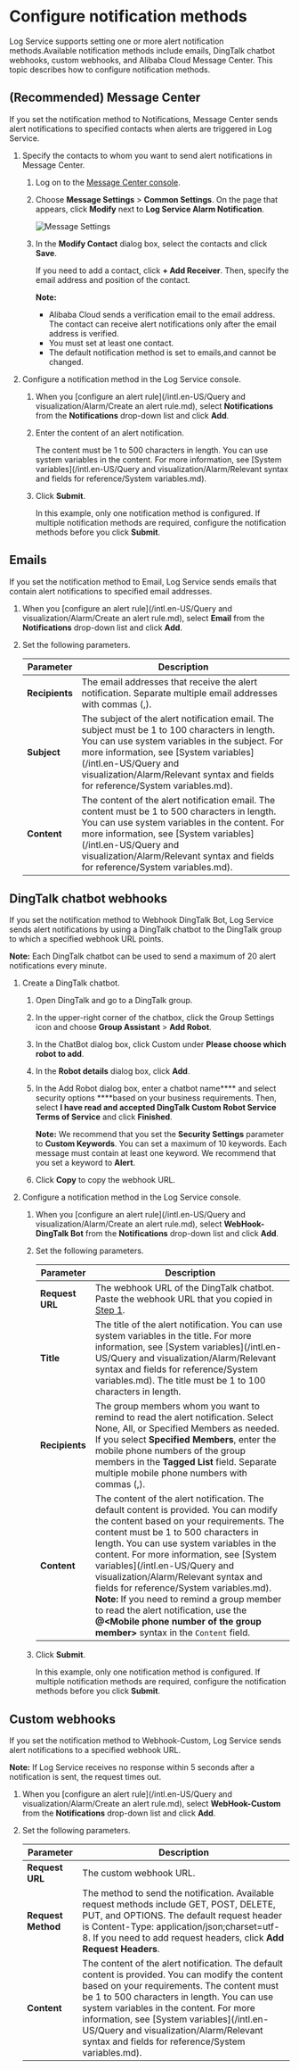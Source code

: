 # Configure notification methods

Log Service supports setting one or more alert notification methods.Available notification methods include emails, DingTalk chatbot webhooks, custom webhooks, and Alibaba Cloud Message Center. This topic describes how to configure notification methods.

## \(Recommended\) Message Center

If you set the notification method to Notifications, Message Center sends alert notifications to specified contacts when alerts are triggered in Log Service.

1.  Specify the contacts to whom you want to send alert notifications in Message Center.

    1.  Log on to the [Message Center console](https://notifications.console.aliyun.com/?spm=5176.202052012811.aliyun_topbar.162.zRRPhO#/subscribeMsg).

    2.  Choose **Message Settings** \> **Common Settings**. On the page that appears, click **Modify** next to **Log Service Alarm Notification**.

        ![Message Settings](https://static-aliyun-doc.oss-cn-hangzhou.aliyuncs.com/assets/img/en-US/9460277951/p7269.png)

    3.  In the **Modify Contact** dialog box, select the contacts and click **Save**.

        If you need to add a contact, click **+ Add Receiver**. Then, specify the email address and position of the contact.

        **Note:**

        -   Alibaba Cloud sends a verification email to the email address. The contact can receive alert notifications only after the email address is verified.
        -   You must set at least one contact.
        -   The default notification method is set to emails,and cannot be changed.
2.  Configure a notification method in the Log Service console.

    1.  When you [configure an alert rule](/intl.en-US/Query and visualization/Alarm/Create an alert rule.md), select **Notifications** from the **Notifications** drop-down list and click **Add**.

    2.  Enter the content of an alert notification.

        The content must be 1 to 500 characters in length. You can use system variables in the content. For more information, see [System variables](/intl.en-US/Query and visualization/Alarm/Relevant syntax and fields for reference/System variables.md).

    3.  Click **Submit**.

        In this example, only one notification method is configured. If multiple notification methods are required, configure the notification methods before you click **Submit**.


## Emails

If you set the notification method to Email, Log Service sends emails that contain alert notifications to specified email addresses.

1.  When you [configure an alert rule](/intl.en-US/Query and visualization/Alarm/Create an alert rule.md), select **Email** from the **Notifications** drop-down list and click **Add**.

2.  Set the following parameters.

    |Parameter|Description|
    |---------|-----------|
    |**Recipients**|The email addresses that receive the alert notification. Separate multiple email addresses with commas \(,\).|
    |**Subject**|The subject of the alert notification email. The subject must be 1 to 100 characters in length. You can use system variables in the subject. For more information, see [System variables](/intl.en-US/Query and visualization/Alarm/Relevant syntax and fields for reference/System variables.md).|
    |**Content**|The content of the alert notification email. The content must be 1 to 500 characters in length. You can use system variables in the content. For more information, see [System variables](/intl.en-US/Query and visualization/Alarm/Relevant syntax and fields for reference/System variables.md).|


## DingTalk chatbot webhooks

If you set the notification method to Webhook DingTalk Bot, Log Service sends alert notifications by using a DingTalk chatbot to the DingTalk group to which a specified webhook URL points.

**Note:** Each DingTalk chatbot can be used to send a maximum of 20 alert notifications every minute.

1.  Create a DingTalk chatbot.

    1.  Open DingTalk and go to a DingTalk group.

    2.  In the upper-right corner of the chatbox, click the Group Settings icon and choose **Group Assistant** \> **Add Robot**.

    3.  In the ChatBot dialog box, click Custom under **Please choose which robot to add**.

    4.  In the **Robot details** dialog box, click **Add**.

    5.  In the Add Robot dialog box, enter a chatbot name**** and select security options ****based on your business requirements. Then, select **I have read and accepted DingTalk Custom Robot Service Terms of Service** and click **Finished**.

        **Note:** We recommend that you set the **Security Settings** parameter to **Custom Keywords**. You can set a maximum of 10 keywords. Each message must contain at least one keyword. We recommend that you set a keyword to **Alert**.

    6.  Click **Copy** to copy the webhook URL.

2.  Configure a notification method in the Log Service console.

    1.  When you [configure an alert rule](/intl.en-US/Query and visualization/Alarm/Create an alert rule.md), select **WebHook-DingTalk Bot** from the **Notifications** drop-down list and click **Add**.

    2.  Set the following parameters.

        |Parameter|Description|
        |---------|-----------|
        |**Request URL**|The webhook URL of the DingTalk chatbot. Paste the webhook URL that you copied in [Step 1](#step_4jc_x7d_u5y).|
        |**Title**|The title of the alert notification. You can use system variables in the title. For more information, see [System variables](/intl.en-US/Query and visualization/Alarm/Relevant syntax and fields for reference/System variables.md). The title must be 1 to 100 characters in length.|
        |**Recipients**|The group members whom you want to remind to read the alert notification. Select None, All, or Specified Members as needed. If you select **Specified Members**, enter the mobile phone numbers of the group members in the **Tagged List** field. Separate multiple mobile phone numbers with commas \(,\).|
        |**Content**|The content of the alert notification. The default content is provided. You can modify the content based on your requirements. The content must be 1 to 500 characters in length. You can use system variables in the content. For more information, see [System variables](/intl.en-US/Query and visualization/Alarm/Relevant syntax and fields for reference/System variables.md). **Note:** If you need to remind a group member to read the alert notification, use the **@<Mobile phone number of the group member\>** syntax in the `Content` field. |

    3.  Click **Submit**.

        In this example, only one notification method is configured. If multiple notification methods are required, configure the notification methods before you click **Submit**.


## Custom webhooks

If you set the notification method to Webhook-Custom, Log Service sends alert notifications to a specified webhook URL.

**Note:** If Log Service receives no response within 5 seconds after a notification is sent, the request times out.

1.  When you [configure an alert rule](/intl.en-US/Query and visualization/Alarm/Create an alert rule.md), select **WebHook-Custom** from the **Notifications** drop-down list and click **Add**.

2.  Set the following parameters.

    |Parameter|Description|
    |---------|-----------|
    |**Request URL**|The custom webhook URL.|
    |**Request Method**|The method to send the notification. Available request methods include GET, POST, DELETE, PUT, and OPTIONS. The default request header is Content-Type: application/json;charset=utf-8. If you need to add request headers, click **Add Request Headers**. |
    |**Content**|The content of the alert notification. The default content is provided. You can modify the content based on your requirements. The content must be 1 to 500 characters in length. You can use system variables in the content. For more information, see [System variables](/intl.en-US/Query and visualization/Alarm/Relevant syntax and fields for reference/System variables.md).|


